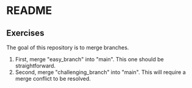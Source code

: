 # README

## Exercises

The goal of this repository is to merge branches.
1. First, merge "easy_branch" into "main". This one should be straightforward.
2. Second, merge "challenging_branch" into "main". This will require a merge conflict to be resolved.